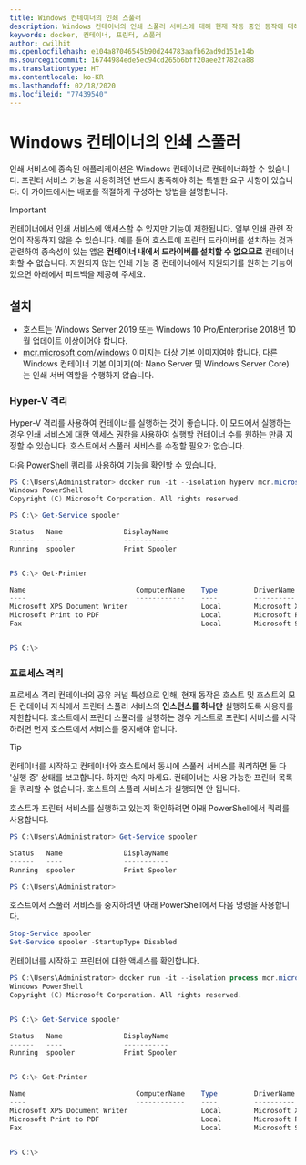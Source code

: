 ```yaml
---
title: Windows 컨테이너의 인쇄 스풀러
description: Windows 컨테이너의 인쇄 스풀러 서비스에 대해 현재 작동 중인 동작에 대해 설명합니다.
keywords: docker, 컨테이너, 프린터, 스풀러
author: cwilhit
ms.openlocfilehash: e104a87046545b90d244783aafb62ad9d151e14b
ms.sourcegitcommit: 16744984ede5ec94cd265b6bff20aee2f782ca88
ms.translationtype: HT
ms.contentlocale: ko-KR
ms.lasthandoff: 02/18/2020
ms.locfileid: "77439540"
---
```

# <a name="print-spooler-in-windows-containers"></a>Windows 컨테이너의 인쇄 스풀러

인쇄 서비스에 종속된 애플리케이션은 Windows 컨테이너로 컨테이너화할 수 있습니다. 프린터 서비스 기능을 사용하려면 반드시 충족해야 하는 특별한 요구 사항이 있습니다. 이 가이드에서는 배포를 적절하게 구성하는 방법을 설명합니다.

> [!IMPORTANT]
> 컨테이너에서 인쇄 서비스에 액세스할 수 있지만 기능이 제한됩니다. 일부 인쇄 관련 작업이 작동하지 않을 수 있습니다. 예를 들어 호스트에 프린터 드라이버를 설치하는 것과 관련하여 종속성이 있는 앱은 **컨테이너 내에서 드라이버를 설치할 수 없으므로** 컨테이너화할 수 없습니다. 지원되지 않는 인쇄 기능 중 컨테이너에서 지원되기를 원하는 기능이 있으면 아래에서 피드백을 제공해 주세요.

## <a name="setup"></a>설치

* 호스트는 Windows Server 2019 또는 Windows 10 Pro/Enterprise 2018년 10월 업데이트 이상이어야 합니다.
* [mcr.microsoft.com/windows](https://hub.docker.com/_/microsoft-windowsfamily-windows) 이미지는 대상 기본 이미지여야 합니다. 다른 Windows 컨테이너 기본 이미지(예: Nano Server 및 Windows Server Core)는 인쇄 서버 역할을 수행하지 않습니다.

### <a name="hyper-v-isolation"></a>Hyper-V 격리

Hyper-V 격리를 사용하여 컨테이너를 실행하는 것이 좋습니다. 이 모드에서 실행하는 경우 인쇄 서비스에 대한 액세스 권한을 사용하여 실행할 컨테이너 수를 원하는 만큼 지정할 수 있습니다. 호스트에서 스풀러 서비스를 수정할 필요가 없습니다.

다음 PowerShell 쿼리를 사용하여 기능을 확인할 수 있습니다.

```PowerShell
PS C:\Users\Administrator> docker run -it --isolation hyperv mcr.microsoft.com/windows:1809 powershell.exe
Windows PowerShell
Copyright (C) Microsoft Corporation. All rights reserved.

PS C:\> Get-Service spooler

Status   Name               DisplayName
------   ----               -----------
Running  spooler            Print Spooler


PS C:\> Get-Printer

Name                           ComputerName    Type         DriverName                PortName        Shared   Published
----                           ------------    ----         ----------                --------        ------   --------
Microsoft XPS Document Writer                  Local        Microsoft XPS Document... PORTPROMPT:     False    False
Microsoft Print to PDF                         Local        Microsoft Print To PDF    PORTPROMPT:     False    False
Fax                                            Local        Microsoft Shared Fax D... SHRFAX:         False    False


PS C:\>
```

### <a name="process-isolation"></a>프로세스 격리

프로세스 격리 컨테이너의 공유 커널 특성으로 인해, 현재 동작은 호스트 및 호스트의 모든 컨테이너 자식에서 프린터 스풀러 서비스의 **인스턴스를 하나만** 실행하도록 사용자를 제한합니다. 호스트에서 프린터 스풀러를 실행하는 경우 게스트로 프린터 서비스를 시작하려면 먼저 호스트에서 서비스를 중지해야 합니다.

> [!TIP]
> 컨테이너를 시작하고 컨테이너와 호스트에서 동시에 스풀러 서비스를 쿼리하면 둘 다 '실행 중' 상태를 보고합니다. 하지만 속지 마세요. 컨테이너는 사용 가능한 프린터 목록을 쿼리할 수 없습니다. 호스트의 스풀러 서비스가 실행되면 안 됩니다. 

호스트가 프린터 서비스를 실행하고 있는지 확인하려면 아래 PowerShell에서 쿼리를 사용합니다.

```PowerShell
PS C:\Users\Administrator> Get-Service spooler

Status   Name               DisplayName
------   ----               -----------
Running  spooler            Print Spooler

PS C:\Users\Administrator>
```

호스트에서 스풀러 서비스를 중지하려면 아래 PowerShell에서 다음 명령을 사용합니다.

```PowerShell
Stop-Service spooler
Set-Service spooler -StartupType Disabled
```

컨테이너를 시작하고 프린터에 대한 액세스를 확인합니다.

```PowerShell
PS C:\Users\Administrator> docker run -it --isolation process mcr.microsoft.com/windows:1809 powershell.exe
Windows PowerShell
Copyright (C) Microsoft Corporation. All rights reserved.


PS C:\> Get-Service spooler

Status   Name               DisplayName
------   ----               -----------
Running  spooler            Print Spooler


PS C:\> Get-Printer

Name                           ComputerName    Type         DriverName                PortName        Shared   Published
----                           ------------    ----         ----------                --------        ------   --------
Microsoft XPS Document Writer                  Local        Microsoft XPS Document... PORTPROMPT:     False    False
Microsoft Print to PDF                         Local        Microsoft Print To PDF    PORTPROMPT:     False    False
Fax                                            Local        Microsoft Shared Fax D... SHRFAX:         False    False


PS C:\>
```